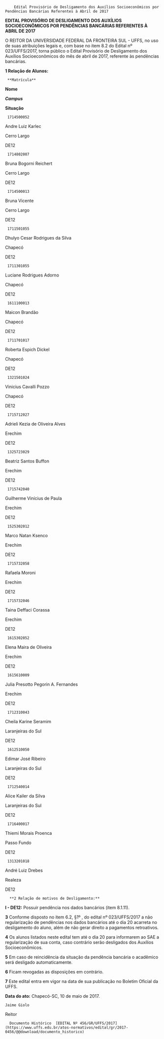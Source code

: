         Edital Provisório de Desligamento dos Auxílios Socioeconômicos por Pendências Bancárias Referentes à Abril de 2017  

**EDITAL PROVISÓRIO DE DESLIGAMENTO DOS AUXÍLIOS SOCIOECONÔMICOS POR PENDÊNCIAS BANCÁRIAS REFERENTES À ABRIL DE 2017**

  

 O REITOR DA UNIVERSIDADE FEDERAL DA FRONTEIRA SUL - UFFS, no uso de suas atribuições legais e, com base no item 8.2 do Edital nº 023/UFFS/2017, torna público o Edital Provisório de Desligamento dos Auxílios Socioeconômicos do mês de abril de 2017, referente às pendências bancárias.

  

 **1 Relação de Alunos:** 

     **Matrícula**

   **Nome**

   ***Campus***

   **Situação**

     1714500052

   Andre Luiz Karlec

   Cerro Largo

   DE12

     1714802007

   Bruna Bogorni Reichert

   Cerro Largo

   DE12

     1714500013

   Bruna Vicente

   Cerro Largo

   DE12

     1711501055

   Dhulyo Cesar Rodrigues da Silva

   Chapecó

   DE12

     1711301055

   Luciane Rodrigues Adorno

   Chapecó

   DE12

     1611100013

   Maicon Brandão

   Chapecó

   DE12

     1711701017

   Roberta Espich Dickel

   Chapecó

   DE12

     1321501024

   Vinicius Cavalli Pozzo

   Chapecó

   DE12

     1715712027

   Adrieli Kezia de Oliveira Alves

   Erechim

   DE12

     1325723029

   Beatriz Santos Buffon

   Erechim

   DE12

     1715742040

   Guilherme Vinícius de Paula

   Erechim

   DE12

     1525302012

   Marco Natan Ksenco

   Erechim

   DE12

     1715732058

   Rafaela Moroni

   Erechim

   DE12

     1715732046

   Taina Deffaci Corassa

   Erechim

   DE12

     1615302052

   Elena Maira de Oliveira

   Erechim

   DE12

     1615610009

   Julia Presotto Pegorin A. Fernandes

   Erechim

   DE12

     1712310043

   Cheila Karine Seramim

   Laranjeiras do Sul

   DE12

     1612510050

   Edimar José Ribeiro

   Laranjeiras do Sul

   DE12

     1712540014

   Alice Kailer da Silva

   Laranjeiras do Sul

   DE12

     1716400017

   Thiemi Morais Proenca

   Passo Fundo

   DE12

     1313201018

   André Luiz Drebes

   Realeza

   DE12

      **2 Relação de motivos de Desligamento:**

 **I - DE12:** Possuir pendência nos dados bancários (item 8.1.11).

  

 **3** Conforme disposto no item 6.2, §1º , do edital nº 023/UFFS/2017 a não regularização de pendências nos dados bancários até o dia 20 acarreta no desligamento do aluno, além de não gerar direito a pagamentos retroativos.

  

 **4** Os alunos listados neste edital tem até o dia 20 para informarem ao SAE a regularização de sua conta, caso contrário serão desligados dos Auxílios Socioeconômicos.

  

 **5** Em caso de reincidência da situação da pendência bancária o acadêmico será desligado automaticamente.

  

 **6** Ficam revogadas as disposições em contrário.

  

 **7** Este edital entra em vigor na data de sua publicação no Boletim Oficial da UFFS.

   **Data do ato:** Chapecó-SC, 10 de maio de 2017.   
 

    Jaime Giolo   
 Reitor 

      Documento Histórico  [EDITAL Nº 456/GR/UFFS/2017](https://www.uffs.edu.br/atos-normativos/edital/gr/2017-0456/@@download/documento_historico)     
      
